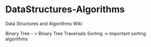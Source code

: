 # DataStructures-Algorithms
Data Structures and Algorithms Wiki

Binary Tree - > Binary Tree Traversals
Sorting -> Important sorting algorithms

